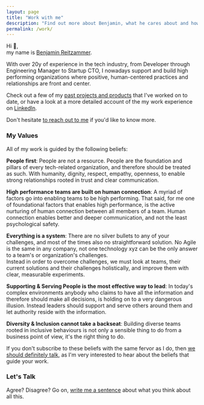 ```yaml
---
layout: page
title: "Work with me"
description: "Find out more about Benjamin, what he cares about and how you can work with him."
permalink: /work/
---
```


Hi 👋,  
my name is [Benjamin Reitzammer](about).

With over 20y of experience in the tech industry, from Developer through Engineering Manager to Startup CTO, I nowadays support and build high performing organizations where positive, human-centered practices and relationships are front and center.

Check out a few of my [past projects and products](past-work) that I've worked on to date, or have a look at a more detailed account of the my work experience on [LinkedIn](https://www.linkedin.com/in/benjamin-reitzammer/).

Don't hesitate [to reach out to me](/contact) if you'd like to know more.

### My Values

All of my work is guided by the following beliefs:

**People first**: People are not a resource. People are the foundation and pillars of every tech-related organization, and therefore should be treated as such. With humanity, dignity, respect, empathy, openness, to enable strong
relationships rooted in trust and clear communication.

**High performance teams are built on human connection**: A myriad of factors go into enabling teams to be high performing. That said, for me one of foundational factors that enables high performance, is the active nurturing of human connection between all members of a team. Human connection enables better and deeper communication, and not the least psychological safety.

**Everything is a system**: There are no silver bullets to any of your challenges, and most of the times also no straightforward solution. No Agile is the same in any company, not one technology xyz can be the only answer to a team's or organization's challenges.  
Instead in order to overcome challenges, we must look at teams, their current solutions and their challenges holistically, and improve them with clear, measurable experiments.

**Supporting & Serving People is the most effective way to lead**: In today's complex environments anybody who claims to have all the information and therefore should make all decisions, is holding on to a very dangerous illusion. Instead leaders should support and serve others around them and let authority reside with the information.

**Diversity & Inclusion cannot take a backseat**: Building diverse teams rooted in inclusive behaviours is not only a
sensible thing to do from a business point of view, it's the right thing to do.

If you don't subscribe to these beliefs with the same fervor as I do, then [we should definitely talk](/contact), as I'm very interested to hear about the beliefs that guide your work.

### Let's Talk

Agree? Disagree? Go on, [write me a sentence](/contact) about what you think about all this.
